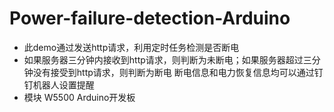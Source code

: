 # Power-failure-detection-Arduino
* 此demo通过发送http请求，利用定时任务检测是否断电
* 如果服务器三分钟内接收到http请求，则判断为未断电；如果服务器超过三分钟没有接受到http请求，则判断为断电
断电信息和电力恢复信息均可以通过钉钉机器人设置提醒
* 模块 W5500 Arduino开发板
